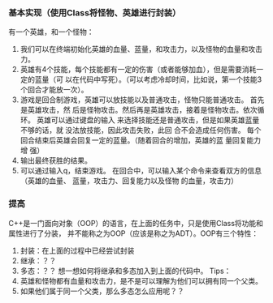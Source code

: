 ### 基本实现（使用Class将怪物、英雄进行封装）
有一个英雄，和一个怪物：
1. 我们可以在终端初始化英雄的血量、蓝量，和攻击力，以及怪物的血量和攻击力。
2. 英雄有4个技能，每个技能都有一定的伤害（或者能够加血），但是需要消耗一定的蓝量（可
以在代码中写死）。（可以考虑冷却时间，比如说，第一个技能3个回合才能放一次）。
3. 游戏是回合制游戏，英雄可以放技能以及普通攻击，怪物只能普通攻击。 首先是英雄攻击，然
后是怪物攻击。然后再是英雄攻击，接着是怪物攻击。依次循 环。 英雄可以通过键盘的输入
来选择技能还是普通攻击，但是如果英雄蓝量不够的话，就 没法放技能，因此攻击失败，此回
合不会造成任何伤害。 每个回合结束后英雄会回复一定的蓝量。（随着回合的增加，英雄的蓝
量回复能力增 强）
4. 输出最终获胜的结果。
5. 可以通过输入q，结束游戏。 在回合中，可以输入某个命令来查看双方的信息（英雄的血量、
蓝量，攻击力、回复能力以及怪物 的血量，攻击力）
### 提高
C++是一门面向对象（OOP）的语言，在上面的任务中，只是使用Class将功能和属性进行了分装，
并不能称之为OOP（应该是称之为ADT）。OOP有三个特性：
1. 封装：在上面的过程中已经尝试封装
2. 继承：？？
3. 多态：？？
想一想如何将继承和多态加入到上面的代码中。
Tips：
1. 英雄和怪物都有血量和攻击力，是不是可以理解为他们可以拥有同一个父类。
2. 如果他们属于同一个父类，那么多态怎么应用呢？？
 
